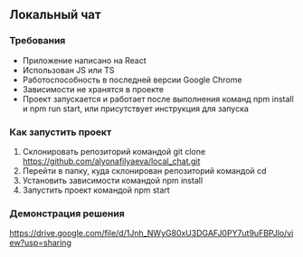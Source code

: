 ## Локальный чат ##

### Требования ###
- Приложение написано на React
- Использован JS или TS
- Работоспособность в последней версии Google Chrome
- Зависимости не хранятся в проекте
- Проект запускается и работает после выполнения команд npm install и npm run start, или присутствует инструкция для запуска

### Как запустить проект ###
1. Склонировать репозиторий командой git clone https://github.com/alyonafilyaeva/local_chat.git
2. Перейти в папку, куда склонирован репозиторий командой cd 
3. Установить зависимости командой npm install
4. Запустить проект командой npm start

### Демонстрация решения ###
https://drive.google.com/file/d/1Jnh_NWyG80xU3DGAFJ0PY7ut9uFBPJlo/view?usp=sharing
